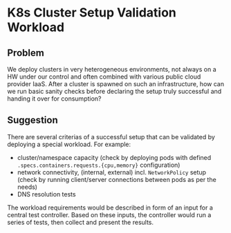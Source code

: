 # K8s Cluster Setup Validation Workload

## Problem

We deploy clusters in very heterogeneous environments, not always on a HW under our control and often combined with various public cloud provider IaaS. After a cluster is spawned on such an infrastructure, how can we run basic sanity checks before declaring the setup truly successful and handing it over for consumption?

## Suggestion

There are several criterias of a successful setup that can be validated by deploying a special workload. For example:
- cluster/namespace capacity (check by deploying pods with defined `.specs.containers.requests.{cpu,memory}` configuration)
- network connectivity, (internal, external) incl. `NetworkPolicy` setup (check by running client/server connections between pods as per the needs)
- DNS resolution tests

The workload requirements would be described in form of an input for a central test controller. Based on these inputs, the controller would run a series of tests, then collect and present the results.

